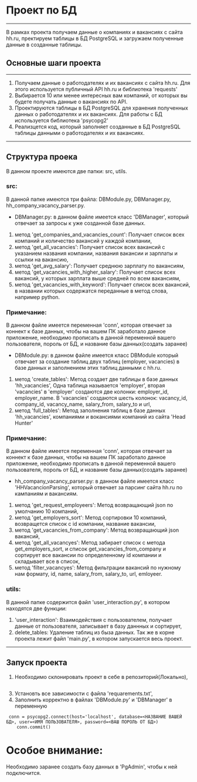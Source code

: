 # Проект по БД
_____
В рамках проекта получаем данные о компаниях и вакансиях с сайта hh.ru, пректируем таблицы в БД PostgreSQL и загружаем полученные данные в созданные таблицы.

## Основные шаги проекта
______
1. Получаем данные о работодателях и их вакансиях с сайта hh.ru. Для этого используется публичный API hh.ru и библиотека 
'requests'
2. Выбирается 10 или менее интересных вам компаний, от которых вы будете получать данные о вакансиях по API.
3. Проектируются таблицы в БД PostgreSQL для хранения полученных данных о работодателях и их вакансиях. Для работы с БД используется библиотека 
'psycopg2'
4. Реализцется код, который заполняет созданные в БД PostgreSQL таблицы данными о работодателях и их вакансиях.
______
## Структура проека
В данном проекте имеются две папки: src, utils.
### src:
В данной папке имеются три файла: DBModule.py, DBManager.py, hh_company_vacancy_parser.py.
- DBManager.py: в данном файле имеется класс 'DBManager', который отвечает за запросы к уже созданной базе данных.
1. метод 'get_companies_and_vacancies_count': Получает список всех компаний и количество вакансий у каждой компании,
2. метод 'get_all_vacancies': Получает список всех вакансий с указанием названия компании, названия вакансии и зарплаты и ссылки на вакансию,
3. метод 'get_avg_salary': Получает среднюю зарплату по вакансиям,
4. метод 'get_vacancies_with_higher_salary': Получает список всех вакансий, у которых зарплата выше средней по всем вакансиям,
5. метод 'get_vacancies_with_keyword': Получает список всех вакансий, в названии которых содержатся переданные в метод слова, например python.
### Примечание:
В данном файле имеется переменная 'conn', которая отвечает за коннект к базе данных, чтобы на вашем ПК заработало данное приложение, необходимо прописать в данной переменной вашего пользователя, пороль от БД, и название базы данных(создать заранее) 
- DBModule.py: в данном файле имеется класс DBModule который отвечает за создание таблиц двух таблиц (employer, vacancies) в базе данных и заполнением этих таблиц данными с hh.ru.
1. метод 'create_tables': Метод создает две таблицы в базе данных 'hh_vacancies', Одна таблица называется 'employer', вторая 'vacancies' в
'employer' создаются две колонки: employer_id, employer_name. В 'vacancies' создаются шесть колонок: vacancy_id, company_id, vacancy_name, salary_from, salary_to и url,
2. метод 'full_tables': Метод заполнения таблиц в базе данных 'hh_vacancies', компаниями и вокансиями компаний из сайта 'Head Hunter'
### Примечание:
В данном файле имеется переменная 'conn', которая отвечает за коннект к базе данных, чтобы на вашем ПК заработало данное приложение, необходимо прописать в данной переменной вашего пользователя, пороль от БД, и название базы данных(создать заранее)
- hh_company_vacancy_parser.py: в данном файле имеется класс 'HHVacancionParsing', который отвечает за парсинг сайта hh.ru по кампаниям и вакансиям.
1. метод 'get_request_employeers': Метод возвращающий json по умолчанию 10 компаний,
2. метод 'get_employers_sort':  Метод сортировки 10 компаний, возвращется список с id компании, название вакансии,
3. метод 'get_vacancies_from_company':  Метод возвращающий json вакансий,
4. метод 'get_all_vacancyes':  Метод забирает список с метода get_employers_sort, и список get_vacancies_from_company и сортирует все вакансии по определенному id компании и складывает все в список,
5. метод 'filter_vacancyes': Метод фильтрации вакансий по нужному нам формату, id, name, salary_from, salary_to, url, emloyeer.
### utils:
В данной папке содержится файл 'user_interaction.py', в котором находятся две функции:
1. 'user_interaction': Взаимодействия с пользователем, получает данные от пользователя, записывает в базу даннных и сортирует,
2. delete_tables: Удаление таблиц из быза данных.
Так же в корне проекта лежит файл 'main.py', в котором запускается весь проект.
_______
## Запуск проекта
1. Необходимо склонировать проект в себе в репозиторий(Локально),
```

```
3. Установть все зависимости с файла 'requarements.txt',
4. Заполнить корректно в файлах 'DBModule.py' и 'DBManager' в переменную </br>
```
 conn = psycopg2.connect(host='localhost', database=<НАЗВАНИЕ ВАШЕЙ БД>, user=<ИМЯ ПОЛЬЗОВАТЕЛЯ>, password=<ВАШ ПОРОЛЬ ОТ БД>)
    conn.commit()
```
# Особое внимание:
Необходимо заранее создать базу данных в 'PgAdmin', чтобы к ней подключится. 
